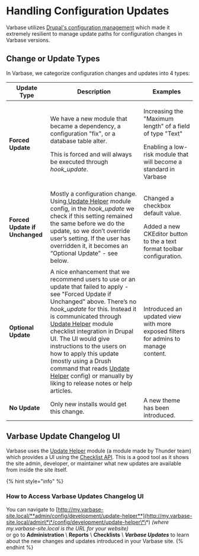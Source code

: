 # Handling Configuration Updates

Varbase utilizes [Drupal's configuration management](https://www.drupal.org/docs/8/configuration-management) which made it extremely resilient to manage update paths for configuration changes in Varbase versions.

## Change or Update Types

In Varbase, we categorize configuration changes and updates into 4 types:

| **Update Type**                | **Description**                                                                                                                                                                                                                                                                                                                                                                                                                                                                                                                                                   | **Examples**                                                                                                                             |
| ------------------------------ | ----------------------------------------------------------------------------------------------------------------------------------------------------------------------------------------------------------------------------------------------------------------------------------------------------------------------------------------------------------------------------------------------------------------------------------------------------------------------------------------------------------------------------------------------------------------- | ---------------------------------------------------------------------------------------------------------------------------------------- |
| **Forced Update**              | <p>We have a new module that became a dependency, a configuration "fix", or a database table alter.</p><p>This is forced and will always be executed through <em>hook_update</em>.</p>                                                                                                                                                                                                                                                                                                                                                                            | <p>Increasing the "Maximum length" of a field of type "Text"</p><p>Enabling a low-risk module that will become a standard in Varbase</p> |
| **Forced Update if Unchanged** | Mostly a configuration change. Using[ Update Helper](https://www.drupal.org/project/update\_helper) module config, in the _hook\_update_ we check if this setting remained the same before we do the update, so we don’t override user’s setting. If the user has overridden it, it becomes an “Optional Update” - see below.                                                                                                                                                                                                                                     | <p>Changed a checkbox default value.</p><p></p><p>Added a new CKEditor button to the a text format toolbar configuration.</p>            |
| **Optional Update**            | A nice enhancement that we recommend users to use or an update that failed to apply - see "Forced Update if Unchanged" above. There’s no _hook\_update_ for this. Instead it is communicated through [ Update Helper](https://www.drupal.org/project/update\_helper) module checklist integration in Drupal UI. The UI would give instructions to the users on how to apply this update (mostly using a Drush command that reads [Update Helper](https://www.drupal.org/project/update\_helper)  config) or manually by liking to release notes or help articles. | Introduced an updated view with more exposed filters for admins to manage content.                                                       |
| **No Update**                  | Only new installs would get this change.                                                                                                                                                                                                                                                                                                                                                                                                                                                                                                                          | A new theme has been introduced.                                                                                                         |

## Varbase Update Changelog UI

Varbase uses the [Update Helper](https://www.drupal.org/project/update\_helper) module (a module made by Thunder team) which provides a UI using the [Checklist API](https://www.drupal.org/project/checklistapi). This is a good tool as it shows the site admin, developer, or maintainer what new updates are available from inside the site itself.

{% hint style="info" %}
### How to Access Varbase Updates Changelog UI

You can navigate to [http://my.varbase-site.local/**admin/config/development/update-helper**](http://my.varbase-site.local/admin\*\*/config/development/update-helper\*\*) _(where my.varbase-site.local is the URL for your website)_\
or go to **Administration** \ **Reports** \ **Checklists** \ _**Varbase Updates**_ to learn about the new changes and updates introduced in your Varbase site.
{% endhint %}
